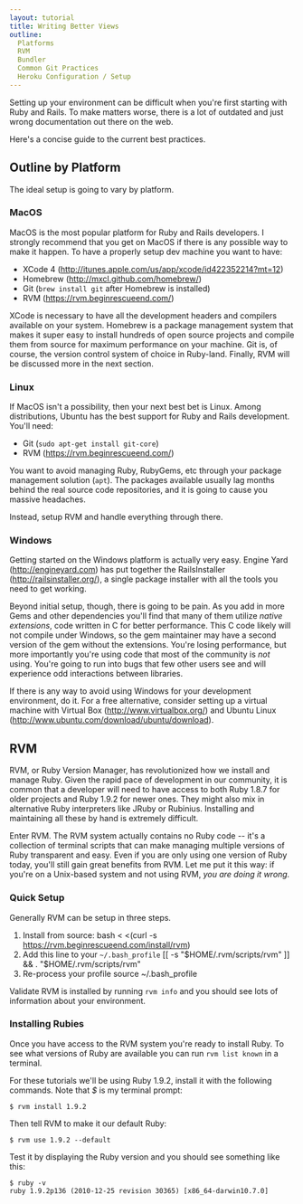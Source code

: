 ```yaml
---
layout: tutorial
title: Writing Better Views
outline:
  Platforms
  RVM
  Bundler
  Common Git Practices
  Heroku Configuration / Setup
---
```


Setting up your environment can be difficult when you're first starting with Ruby and Rails. To make matters worse, there is a lot of outdated and just wrong documentation out there on the web.

Here's a concise guide to the current best practices.

## Outline by Platform

The ideal setup is going to vary by platform.

### MacOS

MacOS is the most popular platform for Ruby and Rails developers. I strongly recommend that you get on MacOS if there is any possible way to make it happen. To have a properly setup dev machine you want to have:

* XCode 4 (http://itunes.apple.com/us/app/xcode/id422352214?mt=12)
* Homebrew (http://mxcl.github.com/homebrew/)
* Git (`brew install git` after Homebrew is installed)
* RVM (https://rvm.beginrescueend.com/)

XCode is necessary to have all the development headers and compilers available on your system. Homebrew is a package management system that makes it super easy to install hundreds of open source projects and compile them from source for maximum performance on your machine. Git is, of course, the version control system of choice in Ruby-land. Finally, RVM will be discussed more in the next section.

### Linux

If MacOS isn't a possibility, then your next best bet is Linux. Among distributions, Ubuntu has the best support for Ruby and Rails development. You'll need:

* Git (`sudo apt-get install git-core`)
* RVM (https://rvm.beginrescueend.com/)

You want to avoid managing Ruby, RubyGems, etc through your package management solution (`apt`). The packages available usually lag months behind the real source code repositories, and it is going to cause you massive headaches.

Instead, setup RVM and handle everything through there.

### Windows

Getting started on the Windows platform is actually very easy. Engine Yard (http://engineyard.com) has put together the RailsInstaller (http://railsinstaller.org/), a single package installer with all the tools you need to get working.

Beyond initial setup, though, there is going to be pain. As you add in more Gems and other dependencies you'll find that many of them utilize _native extensions_, code written in C for better performance. This C code likely will not compile under Windows, so the gem maintainer may have a second version of the gem without the extensions. You're losing performance, but more importantly you're using code that most of the community is *not* using. You're going to run into bugs that few other users see and will experience odd interactions between libraries.

If there is any way to avoid using Windows for your development environment, do it. For a free alternative, consider setting up a virtual machine with Virtual Box (http://www.virtualbox.org/) and Ubuntu Linux (http://www.ubuntu.com/download/ubuntu/download).

## RVM

RVM, or Ruby Version Manager, has revolutionized how we install and manage Ruby. Given the rapid pace of development in our community, it is common that a developer will need to have access to both Ruby 1.8.7 for older projects and Ruby 1.9.2 for newer ones. They might also mix in alternative Ruby interpreters like JRuby or Rubinius. Installing and maintaining all these by hand is extremely difficult.

Enter RVM. The RVM system actually contains no Ruby code -- it's a collection of terminal scripts that can make managing multiple versions of Ruby transparent and easy. Even if you are only using one version of Ruby today, you'll still gain great benefits from RVM. Let me put it this way: if you're on a Unix-based system and not using RVM, *you are doing it wrong.*

### Quick Setup

Generally RVM can be setup in three steps.

1. Install from source:
    bash < <(curl -s https://rvm.beginrescueend.com/install/rvm)
2. Add this line to your `~/.bash_profile`
    [[ -s "$HOME/.rvm/scripts/rvm" ]] && . "$HOME/.rvm/scripts/rvm"
3. Re-process your profile
    source ~/.bash_profile
    
Validate RVM is installed by running `rvm info` and you should see lots of information about your environment.    
    
### Installing Rubies

Once you have access to the RVM system you're ready to install Ruby. To see what versions of Ruby are available you can run `rvm list known` in a terminal.

For these tutorials we'll be using Ruby 1.9.2, install it with the following commands. Note that *$* is my terminal prompt:

    $ rvm install 1.9.2
    
Then tell RVM to make it our default Ruby:

    $ rvm use 1.9.2 --default
    
Test it by displaying the Ruby version and you should see something like this:

    $ ruby -v
    ruby 1.9.2p136 (2010-12-25 revision 30365) [x86_64-darwin10.7.0]
    
